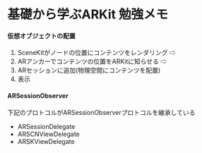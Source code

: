 #  基礎から学ぶARKit 勉強メモ
#### 仮想オブジェクトの配置
1. SceneKitがノードの位置にコンテンツをレンダリング ⇨ 
2. ARアンカーでコンテンツの位置をARKitに知らせる ⇨ 
3. ARセッションに追加(物理空間にコンテンツを配置) 
4. 表示

#### ARSessionObserver
下記のプロトコルがARSessionObserverプロトコルを継承している
- ARSessionDelegate
- ARSCNViewDelegate
- ARSKViewDelegate
